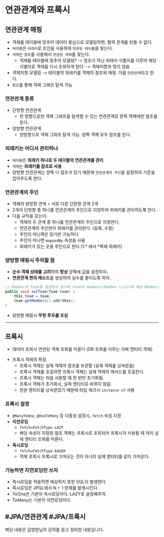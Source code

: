# 연관관계와 프록시

## 연관관계 매핑
* 객체를 테이블에 맞추어 데이터 중심으로 모델링하면, 협력 관계를 만들 수 없다.
* `테이블`은 `외래키`로 조인을 사용하여 `연관된 테이블`을 찾는다.
* `객체`는 `참조`를 사용해서 `연관된 객체`를 찾는다.
	* 객체를 테이블에 맞추어 모델링? -> 참조가 아닌 외래키 식별자를 다루어 해당 식별자로 객체를 다시 조회하게 된다. -> 객체지향과 맞지 않음
* 객체지향 모델링 -> 테이블의 외래키를 객체의 참조와 매핑. 이를 `연관관계`라고 한다.
* `참조`를 통해 객체 그래프 탐색 가능

### 연관관계 종류
- 단방향 연관관계
	- 한 방향으로만 객체 그래프를 탐색할 수 있는 연관관계로 한쪽 객체에만 참조를 둔다.
- 양방향 연관관계
	- 양방향으로 객체 그래프 탐색 가능. 양쪽 객체 모두 참조를 둔다.

### 외래키는 어디서 관리하나
* `테이블`은 **외래키 하나로 두 테이블의 연관관계를 관리**
* `객체`는 **외래키를 참조로 사용**
* 양방향 연관관계는 양쪽 다 참조가 있기 때문에 `연관관계의 주인`을 설정하여 기준을 잡아주도록 한다.

### 연관관계의 주인
* 객체의 양방향 관계 = 서로 다른 단방향 관계 2개
* 2개의 단방향 중 하나를 연관관계의 주인으로 지정하여 외래키를 관리하도록 한다.
* 다음 규칙을 갖는다.
	* 객체의 두 관계 중 하나를 연관관계의 주인으로 지정한다.
	* 연관관계의 주인만이 외래키를 관리한다. (등록, 수정)
	* 주인이 아닌쪽은 읽기만 가능하다.
	* 주인이 아니면 `mappedBy` 속성을 사용
	* 외래키가 있는 곳을 주인으로 한다 (1:* 에서 *쪽에 외래키)

### 양방향 매핑시 주의할 점
* **순수 객체 상태를 고려**하여 **항상** 양쪽에 값을 설정하자.
* **연관관계 편의 메소드**를 생성하여 실수를 줄이도록 하자.
```java
// Member의 Team을 설정함과 동시에 team의 members(Member List)에 해당 Member를 추가 -> 각각 호출하는 것 보다 실수할 확률 감소
public void setTeam(Team team) {
	this.team = team;
	team.getMembers().add(this);
}
```
* 양방향 매핑시 **무한 루프를 조심**

---
## 프록시
* 데이터 조회시 연관된 객체 조회를 미룬다 (DB 조회를 미루는 가짜 엔티티 객체)
- 프록시 객체의 특징
	* 프록시 객체는 실제 객체의 참조를 보관함 (실제 객체를 상속받음)
	* 프록시 객체를 호출하면 프록시 객체는 실제 객체의 메서드를 호출한다.
	* 프록시 객체는 처음 사용할 때 한 번만 초기화됨.
	* 프록시 객체가 초기화시, 실제 엔티티로 바뀌지 않음.
	* 원본 엔티티를 상속받았기 때문에 타입 체크시 `instance of` 사용

### 프록시 설정
* `@ManyToOne`, `@OneToMany` 등 다중성 설정시, `fetch` 속성 지정
* **지연로딩**
	* `fetch=FetchType.LAZY`
	* 해당 속성이 지정된 참조 객체는 프록시로 조회되어 프록시가 사용될 때 까지 실제 엔티티 조회를 미룬다.
* **즉시로딩**
	* `fetch=FetchType.EAGER`
	* 객체 조회시 프록시로 가져오는 것이 아니라 실제 엔티티를 같이 가져온다.

### 가능하면 지연로딩만 쓰자
* 즉시로딩을 적용하면 예상하지 못한 SQL이 발생한다.
* 즉시로딩은 JPQL에서 N + 1 문제를 발생시킨다.
* ToOne은 기본이 즉시로딩이다. LAZY로 설정해주자.
* ToMany는 기본이 지연로딩이다.


#JPA/연관관계
#JPA/프록시
---

해당 내용은 김영한님의 강의를 듣고 정리한 내용입니다.